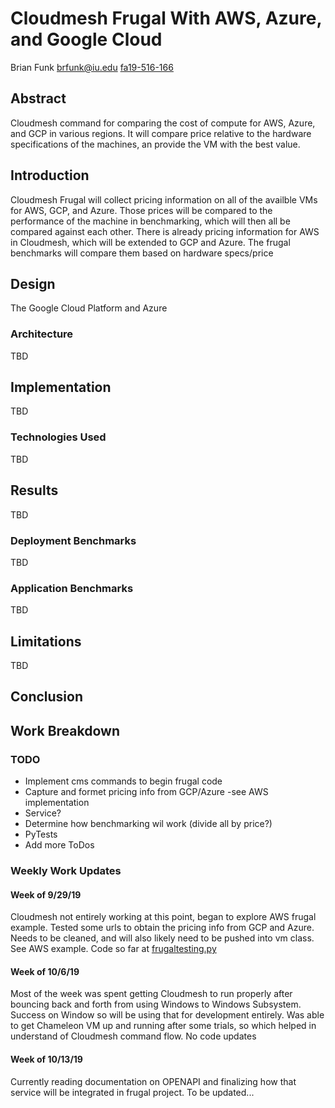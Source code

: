 # Cloudmesh Frugal With AWS, Azure, and Google Cloud

Brian Funk
brfunk@iu.edu
[fa19-516-166](https://github.com/cloudmesh-community/fa19-516-166)

## Abstract

Cloudmesh command for comparing the cost of compute for AWS, Azure, and GCP in various regions. It will compare price relative
to the hardware specifications of the machines, an provide the VM with the best value.

## Introduction

Cloudmesh Frugal will collect pricing information on all of the availble VMs for AWS, GCP, and Azure. Those prices will be
compared to the performance of the machine in benchmarking, which will then all be compared against each other. There is already
pricing information for AWS in Cloudmesh, which will be extended to GCP and Azure. The frugal benchmarks will compare them based
on hardware specs/price

## Design

The Google Cloud Platform and Azure 

### Architecture

TBD

## Implementation

TBD

### Technologies Used

TBD

## Results

TBD

### Deployment Benchmarks

TBD

### Application Benchmarks

TBD

## Limitations

TBD

## Conclusion


## Work Breakdown

### TODO

* Implement cms commands to begin frugal code
* Capture and formet pricing info from GCP/Azure -see AWS implementation
* Service?
* Determine how benchmarking wil work (divide all by price?)
* PyTests
* Add more ToDos

### Weekly Work Updates

#### Week of 9/29/19

Cloudmesh not entirely working at this point, began to explore AWS frugal example. Tested some urls to obtain the pricing info
from GCP and Azure. Needs to be cleaned, and will also likely need to be pushed into vm class. See AWS example. Code so far
at [frugaltesting.py](/frugaltesting.py)

#### Week of 10/6/19

Most of the week was spent getting Cloudmesh to run properly after bouncing back and forth from using Windows to Windows Subsystem.
Success on Window so will be using that for development entirely. Was able to get Chameleon VM up and running after some trials, so
which helped in understand of Cloudmesh command flow. No code updates

#### Week of 10/13/19

Currently reading documentation on OPENAPI and finalizing how that service will be integrated in frugal project. To be updated...
